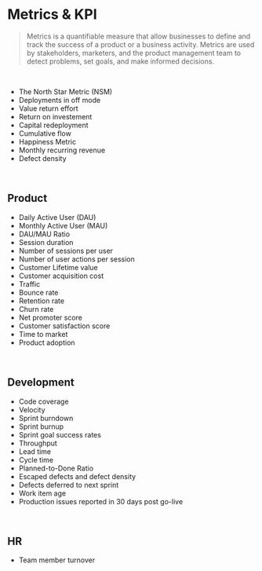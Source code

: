 # Metrics & KPI
> Metrics is a quantifiable measure that allow businesses to define and track the success of a product or a business activity. Metrics are used by stakeholders, marketers, and the product management team to detect problems, set goals, and make informed decisions.

<br>

- The North Star Metric (NSM)
- Deployments in off mode
- Value return effort
- Return on investement
- Capital redeployment
- Cumulative flow
- Happiness Metric
- Monthly recurring revenue
- Defect density

<br>

## Product 
- Daily Active User (DAU)
- Monthly Active User (MAU)
- DAU/MAU Ratio
- Session duration
- Number of sessions per user
- Number of user actions per session
- Customer Lifetime value
- Customer acquisition cost
- Traffic
- Bounce rate
- Retention rate
- Churn rate
- Net promoter score
- Customer satisfaction score
- Time to market
- Product adoption

<br>

## Development
- Code coverage
- Velocity
- Sprint burndown
- Sprint burnup
- Sprint goal success rates
- Throughput
- Lead time
- Cycle time
- Planned-to-Done Ratio
- Escaped defects and defect density
- Defects deferred to next sprint
- Work item age
- Production issues reported in 30 days post go-live

<br>

## HR
- Team member turnover
